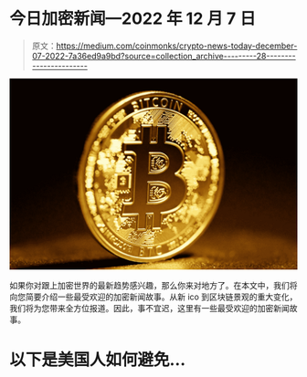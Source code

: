 # 今日加密新闻—2022 年 12 月 7 日

> 原文：<https://medium.com/coinmonks/crypto-news-today-december-07-2022-7a36ed9a9bd?source=collection_archive---------28----------------------->

![](img/ab00bca191904880408a173f632a9784.png)

如果你对跟上加密世界的最新趋势感兴趣，那么你来对地方了。在本文中，我们将向您简要介绍一些最受欢迎的加密新闻故事。从新 ico 到区块链景观的重大变化，我们将为您带来全方位报道。因此，事不宜迟，这里有一些最受欢迎的加密新闻故事。

# 以下是美国人如何避免…